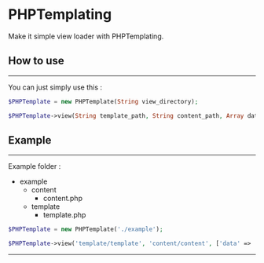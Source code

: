 # PHPTemplating
Make it simple view loader with PHPTemplating.

## How to use
---
You can just simply use this :
```PHP
$PHPTemplate = new PHPTemplate(String view_directory);

$PHPTemplate->view(String template_path, String content_path, Array data);
```
## Example
---
Example folder :
* example
  * content
    * content.php
  * template
    * template.php
```PHP
$PHPTemplate = new PHPTemplate('./example');

$PHPTemplate->view('template/template', 'content/content', ['data' => 'data']);
```

---